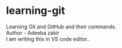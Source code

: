 # learning-git
Learning Git and GitHub and their commands.
<br>
Author - Adeeba zakir
<br>
I am writing this in VS code editor..
